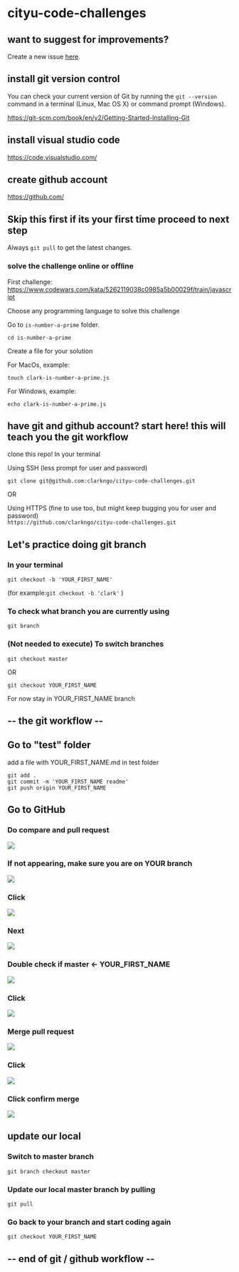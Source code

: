 # cityu-code-challenges

## want to suggest for improvements?
Create a new issue [here](https://github.com/clarkngo/cityu-code-challenges/issues).

## install git version control

You can check your current version of Git by running the `git --version` command in a terminal (Linux, Mac OS X) or command prompt (Windows).

https://git-scm.com/book/en/v2/Getting-Started-Installing-Git


## install visual studio code
https://code.visualstudio.com/

## create github account
https://github.com/


## Skip this first if its your first time proceed to next step
Always `git pull` to get the latest changes.
### solve the challenge online or offline
First challenge: https://www.codewars.com/kata/5262119038c0985a5b00029f/train/javascript

Choose any programming language to solve this challenge

Go to `is-number-a-prime` folder.
```
cd is-number-a-prime
```

Create a file for your solution

For MacOs, example:
```
touch clark-is-number-a-prime.js
```

For Windows, example:
```
echo clark-is-number-a-prime.js
```


## have git and github account? start here! this will teach you the git workflow
clone this repo!
In your terminal

Using SSH (less prompt for user and password)
<br />

`git clone git@github.com:clarkngo/cityu-code-challenges.git`

OR

Using HTTPS (fine to use too, but might keep bugging you for user and password)
<br />
`https://github.com/clarkngo/cityu-code-challenges.git`


## Let's practice doing git branch
### In your terminal

`git checkout -b 'YOUR_FIRST_NAME'`

(for example:`git checkout -b 'clark'` )

### To check what branch you are currently using

`git branch`

### (Not needed to execute) To switch branches

`git checkout master`

OR

`git checkout YOUR_FIRST_NAME`

For now stay in YOUR_FIRST_NAME branch

## --  the git workflow --

## Go to "test" folder

add a file with YOUR_FIRST_NAME.md in test folder

`git add .`
<br />
`git commit -m 'YOUR_FIRST_NAME readme'`
<br />
`git push origin YOUR_FIRST_NAME`

## Go to GitHub


### Do compare and pull request 
![](assets/images/full-compare-request.png)

### If not appearing, make sure you are on YOUR branch
![](assets/images/github-switch-branch.png)


### Click 
![](assets/images/btn-compare-request.png)

### Next
![](assets/images/full-pull-request.png)

### Double check if master <- YOUR_FIRST_NAME 
![](assets/images/btn-base-branch.png)

### Click
![](assets/images/btn-pull-request.png)

### Merge pull request
![](assets/images/full-merge-pull-request.png)

### Click
![](assets/images/btn-merge-pull-request.png)

### Click confirm merge

![](assets/images/confirm-merge.png)

## update our local
### Switch to master branch
`git branch checkout master`

### Update our local master branch by pulling
`git pull`

### Go back to your branch and start coding again
`git checkout YOUR_FIRST_NAME`

## -- end of git / github workflow --
